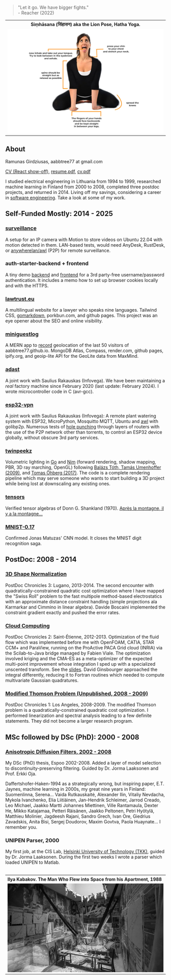> "Let it go. We have bigger fights."  
> \- Reacher (2022)

<table align="center">
    <tr>
    <th align="center">Siṃhāsana (सिंहासन) aka the Lion Pose, Hatha Yoga.</th>
    </tr>
    <tr>
    <td>
    <img src="./imgs/lion-pose-img-3-1-1024x683.jpg"  alt="Siṃhāsana (सिंहासन) aka the Lion Pose, Hatha Yoga." width="100%" >
    </td>
    </tr>
</table>

## About

Ramunas Girdziusas, aabbtree77 at gmail.com

[CV (React show-off)](https://aabbtree77.github.io/cv/), [resume.pdf](https://aabbtree77.github.io/pdfs/RamunasGirdziusasResume.pdf), [cv.pdf](https://aabbtree77.github.io/pdfs/RamunasGirdziusasCV.pdf)

I studied electrical engineering in Lithuania from 1994 to 1999, researched machine learning in Finland from 2000 to 2008, completed three postdoc projects, and returned in 2014. Living off my savings, considering a career in [software engineering](https://1x.engineer/). Take a look at some of my work.

## Self-Funded Mostly: 2014 - 2025

### [surveillance](https://github.com/aabbtree77/surveillance)

A setup for an IP camera with Motion to store videos on Ubuntu 22.04 with motion detected in them. LAN-based tests, would need AnyDesk, RustDesk, or [anywherelan/awl](https://github.com/anywherelan/awl) (P2P) for remote surveillance.

### auth-starter-backend + frontend

A tiny demo [backend](https://github.com/aabbtree77/auth-starter-backend) and [frontend](https://github.com/aabbtree77/auth-starter-frontend) for a 3rd party-free username/password authentication. It includes a memo how to set up browser cookies locally and with the HTTPS.

### [lawtrust.eu](https://lawtrust.eu/)

A multilingual website for a lawyer who speaks nine languages. Tailwind CSS, [gomarkdown](https://github.com/gomarkdown/markdown), porkbun.com, and github pages. This project was an eye opener about the SEO and online visibility.

### [miniguestlog](https://github.com/aabbtree77/miniguestlog)

A MERN app to [record](https://aabbtree77.github.io/miniguestlog/loadGuestsSpinner.html) geolocation of the last 50 visitors of aabbtree77.github.io. MongoDB Atlas, Compass, render.com, github pages, ipify.org, and geoip-lite API for the GeoLite data from MaxMind.

### [adast](https://github.com/aabbtree77/adast)

A joint work with Saulius Rakauskas (Infovega). We have been maintaining a *real* factory machine since February 2020 (last update: February 2024). I wrote microcontroller code in C (avr-gcc).

### [esp32-vpn](https://github.com/aabbtree77/esp32-vpn)

A joint work with Saulius Rakauskas (Infovega): A remote plant watering system with ESP32, MicroPython, Mosquitto MQTT, Ubuntu and [awl](https://github.com/anywherelan/awl) with golibp2p. Numerous tests of [hole punching](<https://en.wikipedia.org/wiki/Hole_punching_(networking)>) through layers of routers with the use of the P2P network other than torrents, to control an ESP32 device globally, without obscure 3rd party services.

### [twinpeekz](https://github.com/aabbtree77/twinpeekz)

Volumetric lighting in [Go](https://github.com/aabbtree77/twinpeekz) and [Nim](https://github.com/aabbtree77/twinpeekz2) (forward rendering, shadow mapping, PBR, 3D ray marching, OpenGL) following [Balázs Tóth, Tamás Umenhoffer (2009)](https://diglib.eg.org/handle/10.2312/egs.20091048.057-060), and [Tomas Öhberg (2017)](https://gitlab.com/tomasoh/100_procent_more_volume). The code is a complete rendering pipeline which may serve someone who wants to start building a 3D project while being lost at downscaling any existing ones.

### [tensors](https://aabbtree77.github.io/tensors/)

Verified tensor algebras of Donn G. Shankland (1970). [Après la montagne, il y a la montagne...](https://www.youtube.com/watch?v=18rZv8qWZqA)

### [MNIST-0.17](https://github.com/aabbtree77/MNIST-0.17)

Confirmed Jonas Matuzas' CNN model. It closes the MNIST digit recognition saga. 

## PostDoc: 2008 - 2014

### [3D Shape Normalization](https://diglib.eg.org/handle/10.2312/3dor.20141044.009-015)

PostDoc Chronicles 3: Lugano, 2013-2014. The second encounter with quadratically-constrained quadratic cost optimization where I have mapped the "Swiss Roll" problem to the fast multipole method-based electrostatics with an approximate distance
constraint handling (simple projections ala Karmarkar and Cimmino in linear algebra). Davide Boscaini implemented the constraint gradient exactly and pushed the error rates.

### [Cloud Computing](https://hal.archives-ouvertes.fr/hal-00723427)

PostDoc Chronicles 2: Saint-Étienne, 2012-2013. Optimization of the fluid flow which was implemented before me with OpenFOAM, CATIA, STAR CCM+ and ParaView, running on the ProActive PACA Grid cloud (INRIA) via the Scilab-to-Java bridge managed by Fabien Viale. The optimization involved kriging and the CMA-ES as a meta-optimizer of the expected multi-point improvement whose integration I sped up with a specialized unscented transform. See the [slides](https://github.com/aabbtree77/aabbtree77.github.io/blob/main/pdfs/optimization2012.pdf). David Ginsbourger approached the integral differently, reducing it to Fortran routines which needed to compute multivariate Gaussian quadratures. 

### [Modified Thomson Problem (Unpublished, 2008 - 2009)](https://github.com/aabbtree77/aabbtree77.github.io/blob/main/pdfs/ucla2009.pdf)

PostDoc Chronicles 1: Los Angeles, 2008-2009. The modified Thomson problem is a quadratically-constrained quadratic cost optimization. I performed linearization and spectral analysis leading to a few definite statements. They did not become a larger research program.

## MSc followed by DSc (PhD): 2000 - 2008

### [Anisotropic Diffusion Filters, 2002 - 2008](https://aaltodoc.aalto.fi/handle/123456789/2999)

My DSc (PhD) thesis, Espoo 2002-2008. Added a layer of model selection to discontinuity-preserving filtering. Guided by Dr. Jorma Laaksonen and Prof. Erkki Oja.

Daffertshofer-Haken-1994 as a strategically wrong, but inspiring paper, E.T. Jaynes, machine learning in 2000s, my great nine years in Finland: Suomenlinna, Serena... Vaida Rutkauskaitė, Alexander Ilin, Vitaliy Nevdacha, Mykola Ivanchenko, Elia Liitiäinen, Jan-Hendrik Schleimer, Jarrod Creado, Leo Michael, Jaakko Martti Johannes Miettinen, Ville Rantamaula, Dexter He, Mikko Katajamaa, Petteri Räisänen, Jaakko Peltonen, Petri Hyötylä, Matthieu Molinier, Jagdeesh Rajani, Sandro Grech, Ivan Ore, Giedrius Zavadskis, Anita Bisi, Sergej Doudorov, Maxim Govtva, Paola Huaynate... I remember you.

### UNIPEN Parser, 2000

My first job, at the CIS Lab, [Helsinki University of Technology (TKK)](https://en.wikipedia.org/wiki/Helsinki_University_of_Technology), guided by Dr. Jorma Laaksonen. During the first two weeks I wrote a parser which loaded UNIPEN to Matlab.

<br>

<table align="center" width="100%" style="margin: 0px;">
    <tr>
    <th align="left">Ilya Kabakov. The Man Who Flew into Space from his Apartment, 1988</th>
    </tr>
    <tr>
    <td>
    <img src="imgs/IljaKabakov1986.jpg"  alt="Modern art, USSR" width="100%" >
    </td>
    </tr>
</table>

<br>
